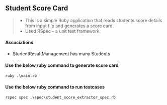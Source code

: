 ## Student Score Card
> - This is a simple Ruby application that reads students score details from input file and generates a score card.
> - Used RSpec - a unit test framework
#### Associations
- StudentResultManagement has many Students
#### Use the below ruby command to generate score card
```
ruby .\main.rb
```
#### Use the below ruby command to run testcases
```
rspec spec .\spec\student_score_extractor_spec.rb
```